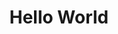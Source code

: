---
title: Hello World
published: 2025-06-17
description: '这是一个测试示例！'
image: 'https://img.picgo.net/2025/06/17/5881847606ee38880543a3723.png'
tags: [Test]
category: 'Debug'
draft: false 
lang: 'zh_CN'
---